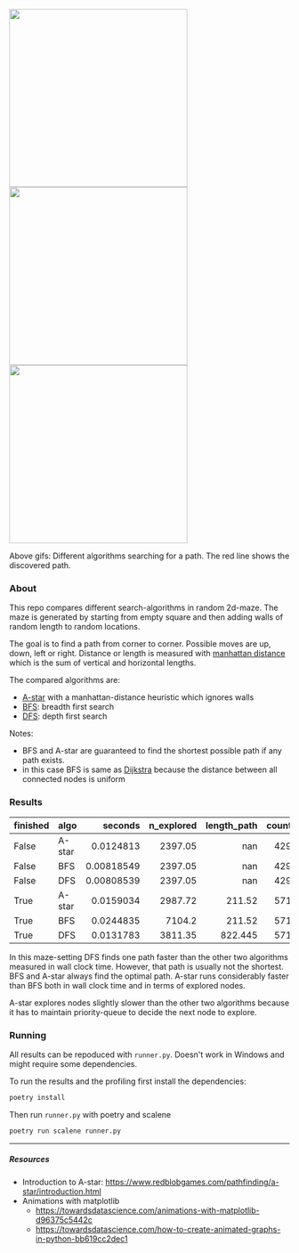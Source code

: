 <p float="left">
  <img src="https://media.giphy.com/media/XHAmkY1w4bX7qaH5wM/giphy.gif" width=320/>
  <img src="https://media.giphy.com/media/KGSgC0bNBhDtosNULQ/giphy.gif" width=320/> 
  <img src="https://media.giphy.com/media/LjzmHTSYEdK6MKCgH7/giphy.gif" width=320/>
</p>

Above gifs: Different algorithms searching for a path. 
The red line shows the discovered path.


### About
This repo compares different search-algorithms in random 2d-maze.
The maze is generated by starting from empty square 
and then adding walls of random length to random locations.

The goal is to find a path from corner to corner. Possible moves are up, down, left or right. 
Distance or length is measured with [manhattan distance](https://en.wikipedia.org/wiki/Taxicab_geometry) 
which is the sum of vertical and horizontal lengths.

The compared algorithms are:
  
- [A-star](https://en.wikipedia.org/wiki/A*_search_algorithm) with a manhattan-distance heuristic which ignores walls
- [BFS](https://en.wikipedia.org/wiki/Breadth-first_search): breadth first search 
- [DFS](https://en.wikipedia.org/wiki/Depth-first_search): depth first search
   
Notes:
- BFS and A-star are guaranteed to find the shortest possible path if any path exists.
- in this case BFS is same as [Dijkstra](https://en.wikipedia.org/wiki/Dijkstra%27s_algorithm) because the distance between all connected nodes is uniform  

### Results

| finished   | algo   |    seconds |   n_explored |   length_path |   count |
|:-----------|:-------|-----------:|-------------:|--------------:|--------:|
| False      | A-star | 0.0124813  |      2397.05 |       nan     |     429 |
| False      | BFS    | 0.00818549 |      2397.05 |       nan     |     429 |
| False      | DFS    | 0.00808539 |      2397.05 |       nan     |     429 |
| True       | A-star | 0.0159034  |      2987.72 |       211.52  |     571 |
| True       | BFS    | 0.0244835  |      7104.2  |       211.52  |     571 |
| True       | DFS    | 0.0131783  |      3811.35 |       822.445 |     571 |

In this maze-setting DFS finds one path faster than the other two algorithms measured in wall clock time. 
However, that path is usually not the shortest. BFS and A-star always find the optimal path. 
A-star runs considerably faster than BFS both in wall clock time and in terms of explored nodes.

A-star explores nodes slightly slower than the other two algorithms because it has to maintain priority-queue to decide the next node to explore. 

### Running
All results can be repoduced with `runner.py`. 
Doesn't work in Windows and might require some dependencies.

To run the results and the profiling first install the dependencies:

```bash
poetry install
```

Then run `runner.py` with poetry and scalene
```bash
poetry run scalene runner.py
```

------

##### Resources

- Introduction to A-star: https://www.redblobgames.com/pathfinding/a-star/introduction.html
- Animations with matplotlib
    - https://towardsdatascience.com/animations-with-matplotlib-d96375c5442c
    - https://towardsdatascience.com/how-to-create-animated-graphs-in-python-bb619cc2dec1 
 